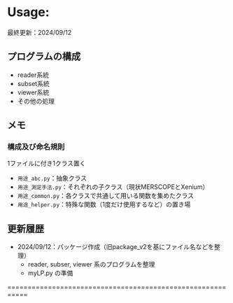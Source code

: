 # Usage: 

最終更新：2024/09/12

## プログラムの構成
- reader系統
- subset系統
- viewer系統
- その他の処理

## メモ
### 構成及び命名規則
1ファイルに付き1クラス置く
- `用途_abc.py`：抽象クラス
- `用途_測定手法.py`：それぞれの子クラス（現状MERSCOPEとXenium）
- `用途_common.py`：各クラスで共通して用いる関数を集めたクラス
- `用途_helper.py`：特殊な関数（1度だけ使用するなど）の置き場


## 更新履歴
- 2024/09/12：パッケージ作成（旧package_v2を基にファイル名などを整理）
  - reader, subser, viewer 系のプログラムを整理
  - myLP.py の準備

===========================================================






